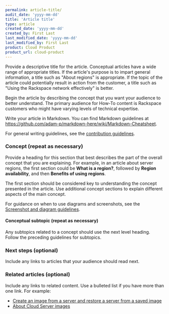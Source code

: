 ```yaml
---
permalink: article-title/
audit_date: 'yyyy-mm-dd'
title: 'Article title'
type: article
created_date: 'yyyy-mm-dd'
created_by: First Last
last_modified_date: 'yyyy-mm-dd'
last_modified_by: First Last
product: Cloud Product
product_url: cloud-product
---
```


Provide a descriptive title for the article. Conceptual articles have a wide range of appropriate titles. If the article's purpose is to impart general information, a title such as "About regions" is appropriate. If the topic of the article could potentially result in action from the customer, a title such as "Using the Rackspace network effectively" is better.

Begin the article by describing the concept that you want your audience to better understand. The primary audience for How-To content is Rackspace customers who might have varying levels of technical expertise.

Write your article in Markdown. You can find Markdown guidelines at https://github.com/adam-p/markdown-here/wiki/Markdown-Cheatsheet.

For general writing guidelines, see the [contribution guidelines](https://github.com/rackerlabs/rackspace-how-to/blob/master/CONTRIBUTING.md).

### Concept (repeat as necessary)

Provide a heading for this section that best describes the part of the overall concept that you are explaining. For example, in an article about server regions, the first section could be **What is a region?**, followed by **Region availability**, and then **Benefits of using regions**.

The first section should be considered key to understanding the concept presented in the article. Use additional concept sections to explain different aspects of the main concept.

For guidance on when to use diagrams and screenshots, see the [Screenshot and diagram guidelines](http://rackerlabs.github.io/docs-rackspace/style-guide/screenshot-diagram-guidelines.html).

#### Conceptual subtopic (repeat as necessary)

Any subtopics related to a concept should use the next level heading. Follow the preceding guidelines for subtopics.

### Next steps (optional)

Include any links to articles that your audience should read next.

### Related articles (optional)

Include any links to related content. Use a bulleted list if you have more than one link. For example:

- [Create an image from a server and restore a server from a saved image](/how-to/create-an-image-from-a-server-and-restore-a-server-from-a-saved-image)
- [About Cloud Server images](/how-to/about-cloud-server-images)
